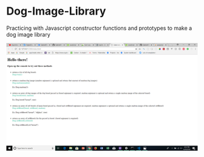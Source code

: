 # Dog-Image-Library

Practicing with Javascript constructor functions and prototypes to make a dog image library

![alt text](./docs.png)
